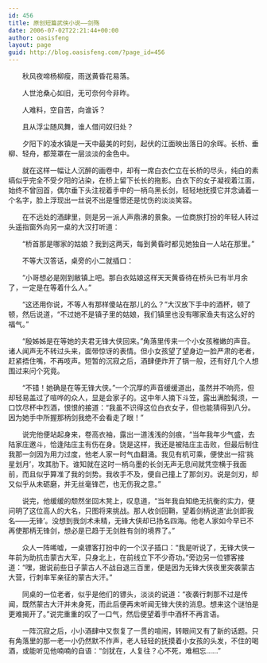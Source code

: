 ```yaml
---
id: 456
title: 原创短篇武侠小说——剑殇
date: 2006-07-02T22:21:44+00:00
author: oasisfeng
layout: page
guid: http://blog.oasisfeng.com/?page_id=456
---
```

　　秋风夜啼杨柳瘦，雨送黄昏花易落。
  
　　人世沧桑心如旧，无可奈何今非昨。
  
　　人难料，空自苦，向谁诉？
  
　　且从浮尘随风舞，谁人借问奴归处？

　　夕阳下的凌水镇是一天中最美的时刻，起伏的江面映出落日的余晖。长桥、垂柳、轻舟，都笼罩在一层淡淡的金色中。

　　就在这样一幅让人沉醉的画卷中，却有一席白衣伫立在长桥的尽头，纯白的素缟似乎完全不受夕阳的沾染，在桥上留下长长的拖影。白衣下的女子凝视着江面，始终不曾回首，偶尔垂下头注视着手中的一柄乌黑长剑，轻轻地抚摸它并念诵着一个名字，脸上浮现出一丝说不出是憧憬还是忧伤的淡淡笑容。

　　在不远处的酒肆里，则是另一派人声鼎沸的景象。一位商旅打扮的年轻人转过头遥指窗外向另一桌的大汉打听道：

　　“桥首那是哪家的姑娘？我到这两天，每到黄昏时都见她独自一人站在那里。”

　　不等大汉答话，桌旁的小二就插口：

　　“小哥想必是刚到敝镇上吧。那白衣姑娘这样天天黄昏待在桥头已有半月余了，一定是在等着什么人。”

　　“这还用你说，不等人有那样傻站在那儿的么？”大汉放下手中的酒杯，顿了顿，然后说道，“不过她不是镇子里的姑娘，我们镇里也没有哪家渔夫有这么好的福气。”

　　“殷姊姊是在等她的夫君无锋大侠回来。”角落里传来一个小女孩稚嫩的声音。诸人闻声无不转过头来，面带惊讶的表情。但小女孩望了望身边一脸严肃的老者，赶紧捂住嘴，不再吱声。短暂的沉寂之后，酒肆便炸开了锅一般，还有好几个人想围过来问个究竟。

　　“不错！她确是在等无锋大侠。”一个沉厚的声音缓缓道出，虽然并不响亮，但却轻易盖过了喧哗的众人，显是会家子的。这中年人摘下斗笠，露出满脸髯须，一口饮尽杯中烈酒，恨恨的接道：“我虽不识得这位白衣女子，但也能猜得到八分。因为她手中所握那柄剑我绝不会看走了眼！”

　　说完他便站起身来，卷高衣袖，露出一道浅浅的剑痕，“当年我年少气盛，去陆家庄邀斗，恰逢陆庄主有伤在身。饶是这样，我还是被陆庄主击败，但最后制住我那一剑因为用力过度，他老人家一时气血翻涌。我见有机可乘，便使出一招‘挑星划月’，攻其肋下。谁知就在这时一柄乌墨的长剑无声无息间就凭空横于我面前，而且似乎算准了我的剑势。我收手不及，便自己撞上了那剑刃。说是剑刃，却又似乎从未砺磨，并无丝毫锋芒，也无伤我之意。”

　　说完，他缓缓的颓然坐回木凳上，叹息道，“当年我自知绝无抗衡的实力，便问明了这位高人的大名，只图将来挑战。那人收剑回鞘，望着剑柄说道‘此剑即我名——无锋’。没想到我剑术未精，无锋大侠却已扬名四海。他老人家如今早已不再使那柄无锋剑，想必是已趋于无剑胜有剑的境界了。”

　　众人一阵唏嘘，一桌镖客打扮中的一个汉子插口：“我是听说了，无锋大侠一年前为助抗击蒙古大军，只身北上，在前线立下不少奇功。”旁边另一位镖客接道：“嘿，据说前些日子蒙古人不战自退三百里，便是因为无锋大侠夜里突袭蒙古大营，行刺率军亲征的蒙古大汗。”

　　同桌的一位老者，似乎是他们的镖头，淡淡的说道：“夜袭行刺那不过是传闻，既然蒙古大汗并未身死，而此后便再未听闻无锋大侠的消息。想来这个谜怕是更难揭开了。”说完重重的叹了一口气，然后便望着手中酒杯不再言语。

　　一阵沉寂之后，小小酒肆中又恢复了一贯的喧闹，转眼间又有了新的话题。只有角落里的那一老一小仍然默不作声，老人轻轻的抚摸着小女孩的头发，不住的喝酒，或能听见他喃喃的自语：“剑犹在，人复往？心不死，难相忘……”